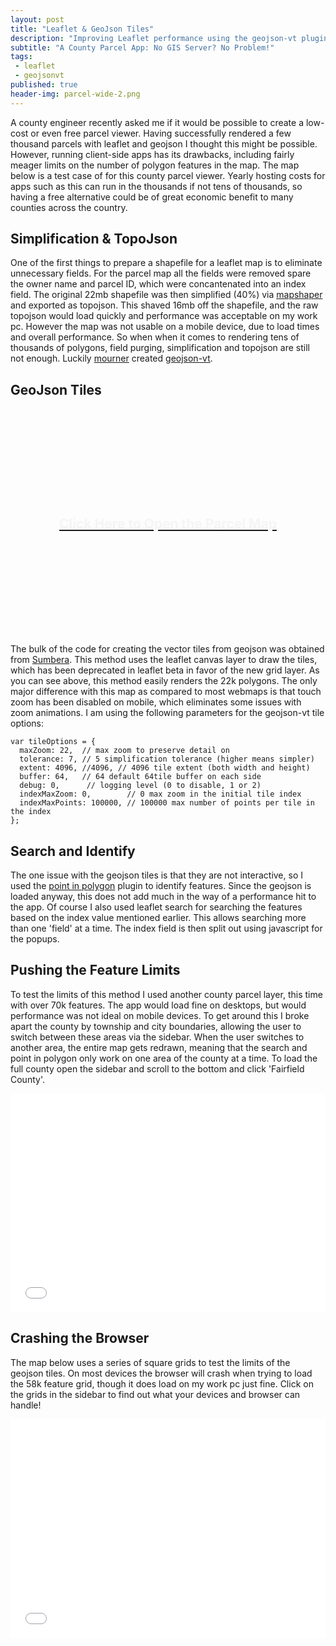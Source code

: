 ```yaml
---
layout: post
title: "Leaflet & GeoJson Tiles"
description: "Improving Leaflet performance using the geojson-vt plugin with two county parcel map examples."
subtitle: "A County Parcel App: No GIS Server? No Problem!"
tags:
 - leaflet
 - geojsonvt
published: true
header-img: parcel-wide-2.png
---
```

A county engineer recently asked me if it would be possible to create a low-cost or even free parcel viewer. Having successfully rendered a few thousand parcels with leaflet and geojson I thought this might be possible. However, running client-side apps has its drawbacks, including fairly meager limits on the number of polygon features in the map. The map below is a test case of for this county parcel viewer. Yearly hosting costs for apps such as this can run in the thousands if not tens of thousands, so having a free alternative could be of great economic benefit to many counties across the country.

<h2>Simplification & TopoJson</h2>

One of the first things to prepare a shapefile for a leaflet map is to eliminate unnecessary fields. For the parcel map all the fields were removed spare the owner name and parcel ID, which were concantenated into an index field. The original 22mb shapefile was then simplified (40%) via [mapshaper](http://mapshaper.com) and exported as topojson. This shaved 16mb off the shapefile, and the raw topojson would load quickly and performance was acceptable on my work pc. However the map was not usable on a mobile device, due to load times and overall performance. So when when it comes to rendering tens of thousands of polygons, field purging, simplification and topojson are still not enough. Luckily [mourner](https://github.com/mourner) created [geojson-vt](https://github.com/mapbox/geojson-vt).

<h2>GeoJson Tiles</h2>

<iframe id="map" src="" name="map" allowfullscreen width="100%" height="350px" style="border:0;display:none;"></iframe>
<div id="openMap" style="cursor:default;background-image:url('https://getbounds.com/images/parcel-wide-2.png');height:350px;width:100%;text-align:center;">
	<a href="https://www.ovrdc.org/apps/geojson-tiles.html" target="map"><h2 style="padding-top:160px;color:whitesmoke;">Click Here to Open the Parcel Map</h2></a>
</div>

The bulk of the code for creating the vector tiles from geojson was obtained from [Sumbera](http://bl.ocks.org/Sumbera/c67e5551b21c68dc8299). This method uses the leaflet canvas layer to draw the tiles, which has been deprecated in leaflet beta in favor of the new grid layer. As you can see above, this method easily renders the 22k polygons. The only major difference with this map as compared to most webmaps is that touch zoom has been disabled on mobile, which eliminates some issues with zoom animations. I am using the following parameters for the geojson-vt tile options:

    var tileOptions = {
      maxZoom: 22,  // max zoom to preserve detail on
      tolerance: 7, // 5 simplification tolerance (higher means simpler)
      extent: 4096, //4096, // 4096 tile extent (both width and height)
      buffer: 64,   // 64 default 64tile buffer on each side
      debug: 0,      // logging level (0 to disable, 1 or 2)
      indexMaxZoom: 0,        // 0 max zoom in the initial tile index
      indexMaxPoints: 100000, // 100000 max number of points per tile in the index
    };

<h2>Search and Identify</h2>

The one issue with the geojson tiles is that they are not interactive, so I used the [point in polygon](https://www.mapbox.com/mapbox.js/example/v1.0.0/point-in-polygon/) plugin to identify features. Since the geojson is loaded anyway, this does not add much in the way of a performance hit to the app. Of course I also used leaflet search for searching the features based on the index value mentioned earlier. This allows searching more than one 'field' at a time. The index field is then split out using javascript for the popups.

<h2>Pushing the Feature Limits</h2>

To test the limits of this method I used another county parcel layer, this time with over 70k features. The app would load fine on desktops, but would performance was not ideal on mobile devices. To get around this I broke apart the county by township and city boundaries, allowing the user to switch between these areas via the sidebar. When the user switches to another area, the entire map gets redrawn, meaning that the search and point in polygon only work on one area of the county at a time. To load the full county open the sidebar and scroll to the bottom and click 'Fairfield County'.

<iframe src="/apps/county-parcel-test-map.html" allowfullscreen width="100%" height="350px" style="border:0;"></iframe>

<h2>Crashing the Browser</h2>

The map below uses a series of square grids to test the limits of the geojson tiles. On most devices the browser will crash when trying to load the 58k feature grid, though it does load on my work pc just fine. Click on the grids in the sidebar to find out what your devices and browser can handle!

<iframe src="/apps/geojson-tile-grids.html" allowfullscreen width="100%" height="350px" style="border:0;"></iframe>

<script>
$('#openMap').click(function() {
	$('#map').show();
	$('#openMap').hide();
	});
</script>

